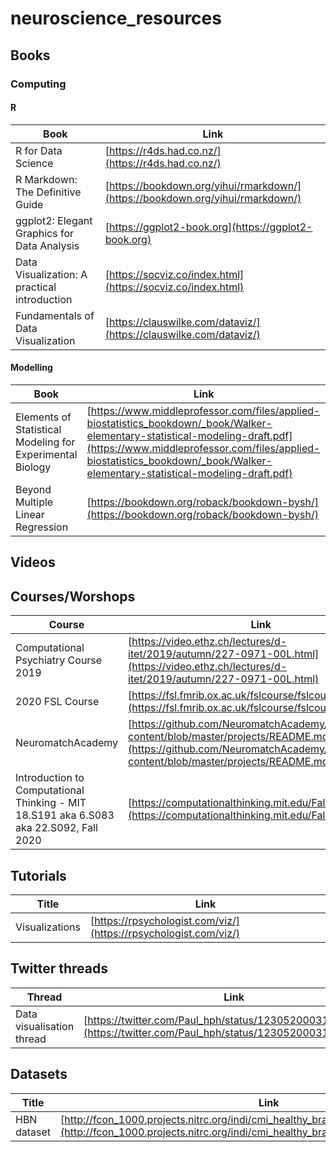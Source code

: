 # neuroscience_resources

## Books

### Computing

#### R


|Book| Link |
|------------------|-----------------------|
|R for Data Science|[https://r4ds.had.co.nz/](https://r4ds.had.co.nz/)|
|R Markdown: The Definitive Guide|[https://bookdown.org/yihui/rmarkdown/](https://bookdown.org/yihui/rmarkdown/)|
|ggplot2: Elegant Graphics for Data Analysis|[https://ggplot2-book.org](https://ggplot2-book.org)|
|Data Visualization: A practical introduction|[https://socviz.co/index.html](https://socviz.co/index.html)|
|Fundamentals of Data Visualization|[https://clauswilke.com/dataviz/](https://clauswilke.com/dataviz/)|

#### Modelling


|Book| Link |
|------------------|-----------------------|
|Elements of Statistical Modeling for Experimental Biology|[https://www.middleprofessor.com/files/applied-biostatistics_bookdown/_book/Walker-elementary-statistical-modeling-draft.pdf](https://www.middleprofessor.com/files/applied-biostatistics_bookdown/_book/Walker-elementary-statistical-modeling-draft.pdf)|
|Beyond Multiple Linear Regression|[https://bookdown.org/roback/bookdown-bysh/](https://bookdown.org/roback/bookdown-bysh/)|

## Videos

## Courses/Worshops

|Course|Link|
|------|----|
|Computational Psychiatry Course 2019|[https://video.ethz.ch/lectures/d-itet/2019/autumn/227-0971-00L.html](https://video.ethz.ch/lectures/d-itet/2019/autumn/227-0971-00L.html)|
|2020 FSL Course|[https://fsl.fmrib.ox.ac.uk/fslcourse/fslcourse2020.html](https://fsl.fmrib.ox.ac.uk/fslcourse/fslcourse2020.html)|
|NeuromatchAcademy|[https://github.com/NeuromatchAcademy/course-content/blob/master/projects/README.md](https://github.com/NeuromatchAcademy/course-content/blob/master/projects/README.md)|
|Introduction to Computational Thinking - MIT 18.S191 aka 6.S083 aka 22.S092, Fall 2020|[https://computationalthinking.mit.edu/Fall20/](https://computationalthinking.mit.edu/Fall20/)|

## Tutorials

|Title|Link|
|-----|----|
|Visualizations|[https://rpsychologist.com/viz/](https://rpsychologist.com/viz/)|

## Twitter threads

| Thread | Link |
|--------|------|
|Data visualisation thread|[https://twitter.com/Paul_hph/status/1230520003155447809](https://twitter.com/Paul_hph/status/1230520003155447809)|

## Datasets

|Title|Link|
|-----|----|
|HBN dataset|[http://fcon_1000.projects.nitrc.org/indi/cmi_healthy_brain_network/sharing_neuro.html](http://fcon_1000.projects.nitrc.org/indi/cmi_healthy_brain_network/sharing_neuro.html)|
